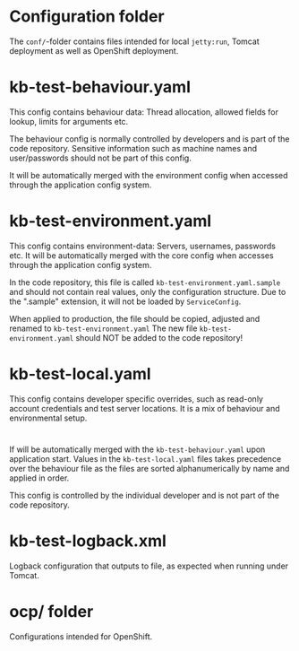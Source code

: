 # Configuration folder

The `conf/`-folder contains files intended for local `jetty:run`, Tomcat deployment as well as
OpenShift deployment.

# kb-test-behaviour.yaml

This config contains behaviour data: Thread allocation, allowed fields for lookup, limits for arguments etc.

The behaviour config is normally controlled by developers and is part of the code repository.
Sensitive information such as machine names and user/passwords should not be part of this config.

It will be automatically merged with the environment config when accessed through the
application config system.

# kb-test-environment.yaml

This config contains environment-data: Servers, usernames, passwords etc.
It will be automatically merged with the core config when accesses through the application config system.

In the code repository, this file is called `kb-test-environment.yaml.sample` and should not contain real
values, only the configuration structure. Due to the ".sample" extension, it will not be loaded by
`ServiceConfig`.

When applied to production, the file should be copied, adjusted and renamed to `kb-test-environment.yaml`
The new file `kb-test-environment.yaml` should NOT be added to the code repository!

# kb-test-local.yaml

This config contains developer specific overrides, such as read-only account credentials and test server locations.
It is a mix of behaviour and environmental setup.
#
If will be automatically merged with the `kb-test-behaviour.yaml` upon application start.
Values in the `kb-test-local.yaml` files takes precedence over the behaviour file as the files are sorted
alphanumerically by name and applied in order.

This config is controlled by the individual developer and is not part of the code repository.

# kb-test-logback.xml

Logback configuration that outputs to file, as expected when running under Tomcat.

# ocp/ folder

Configurations intended for OpenShift.
